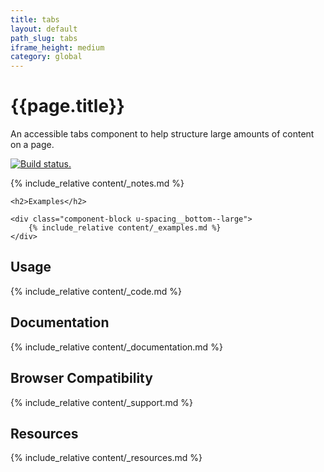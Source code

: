 ```yaml
---
title: tabs
layout: default
path_slug: tabs
iframe_height: medium
category: global
---
```


<div class="u-align-center--small">
	<h1>{{page.title}}</h1>
	<p class="u-lighten">
		An accessible tabs component to help structure large amounts of
		content on a page.
	</p>
	<a href="https://travis-ci.org/10up/component-tabs" class="u-spacing__bottom--large u-inline-block">
		<img
			src="https://travis-ci.org/10up/component-tabs.svg?branch=master"
			alt="Build status.">
	</a>
</div>

{% include_relative content/_notes.md %}

<div class="u-spacing__top--large">

	<h2>Examples</h2>

	<div class="component-block u-spacing__bottom--large">
		{% include_relative content/_examples.md %}
	</div>
</div>

## Usage
<div class="component-block u-spacing__bottom--large">
	{% include_relative content/_code.md %}
</div>

## Documentation
<div class="component-block u-spacing__bottom--large">
	{% include_relative content/_documentation.md %}
</div>

## Browser Compatibility
<div class="component-block u-spacing__bottom--large">
	{% include_relative content/_support.md %}
</div>

## Resources
<div class="component-block u-spacing__bottom--large">
	{% include_relative content/_resources.md %}
</div>

